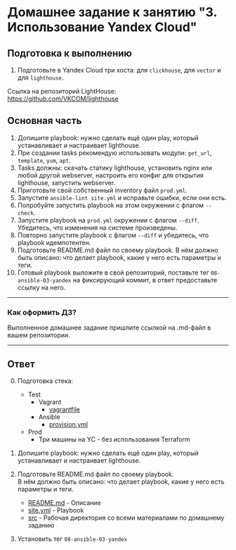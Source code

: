 # Домашнее задание к занятию "3. Использование Yandex Cloud"

## Подготовка к выполнению

1. Подготовьте в Yandex Cloud три хоста: для `clickhouse`, для `vector` и для `lighthouse`.

Ссылка на репозиторий LightHouse: https://github.com/VKCOM/lighthouse

## Основная часть

1. Допишите playbook: нужно сделать ещё один play, который устанавливает и настраивает lighthouse.
2. При создании tasks рекомендую использовать модули: `get_url`, `template`, `yum`, `apt`.
3. Tasks должны: скачать статику lighthouse, установить nginx или любой другой webserver, настроить его конфиг для открытия lighthouse, запустить webserver.
4. Приготовьте свой собственный inventory файл `prod.yml`.
5. Запустите `ansible-lint site.yml` и исправьте ошибки, если они есть.
6. Попробуйте запустить playbook на этом окружении с флагом `--check`.
7. Запустите playbook на `prod.yml` окружении с флагом `--diff`. Убедитесь, что изменения на системе произведены.
8. Повторно запустите playbook с флагом `--diff` и убедитесь, что playbook идемпотентен.
9. Подготовьте README.md файл по своему playbook. В нём должно быть описано: что делает playbook, какие у него есть параметры и теги.
10. Готовый playbook выложите в свой репозиторий, поставьте тег `08-ansible-03-yandex` на фиксирующий коммит, в ответ предоставьте ссылку на него.

---

### Как оформить ДЗ?

Выполненное домашнее задание пришлите ссылкой на .md-файл в вашем репозитории.

---
## Ответ

0. Подготовка стека:
   * Test
      - Vagrant
        - [vagrantfile](src%2Fvagrantfile)
      - Ansible
        - [provision.yml](src%2Fansible%2Fprovision.yml)
   * Prod
     - Три машины на YC - без использования Terraform

1. Допишите playbook: нужно сделать ещё один play, который устанавливает и настраивает lighthouse.

2. Подготовьте README.md файл по своему playbook. <br>
В нём должно быть описано: что делает playbook, какие у него есть параметры и теги.
   - [README.md](src/ansible/README.md) - Описание
   - [site.yml](src/ansible/site.yml) - Playbook
   - [src](src) - Рабочая директория со всеми материалами по домашнему заданию
3. Установить тег `08-ansible-03-yandex`
